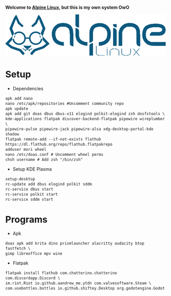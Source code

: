 **Welcome to [Alpine Linux](https://alpinelinux.org/), but this is my own system OwO**

![Alpine Linux Logo](https://github.com/MoriYordle/MorinuxAlpine/blob/main/Assets/Images/Alpine%20Morinux.png)

# Setup #

-  Dependencies
```
apk add nano
nano /etc/apk/repositories #Uncomment community repo
apk update
apk add git doas dbus dbus-x11 elogind polkit-elogind zsh dosfstools \
kde-applications flatpak discover-backend-flatpak pipewire wireplumber \
pipewire-pulse pipewire-jack pipewire-alsa xdg-desktop-portal-kde shadow
flatpak remote-add --if-not-exists flathub https://dl.flathub.org/repo/flathub.flatpakrepo
adduser mori wheel
nano /etc/doas.conf # Uncomment wheel perms
chsh username # Add zsh "/bin/zsh"
```
-  Setup KDE Plasma
```
setup-desktop 
rc-update add dbus elogind polkit sddm
rc-service dbus start
rc-service polkit start
rc-service sddm start
```
# Programs #

-  Apk
```
doas apk add krita dino prismlauncher alacritty audacity btop fastfetch \
gimp libreoffice mpv wine
```
-  Flatpak
```
flatpak install flathub com.chatterino.chatterino com.discordapp.Discord \
im.riot.Riot io.github.aandrew_me.ytdn com.valvesoftware.Steam \
com.usebottles.bottles io.github.shiftey.Desktop org.godotengine.Godot
```
